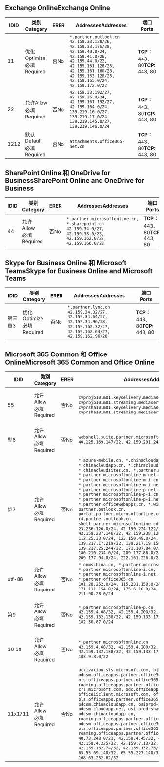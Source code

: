 <!--THIS FILE IS AUTOMATICALLY GENERATED. MANUAL CHANGES WILL BE OVERWRITTEN.-->
<!--Please contact the Office 365 Endpoints team with any questions.-->
<!--China endpoints version 2018112800-->
<!--File generated 2019-03-12 12:08:27.1919-->

## <a name="exchange-online"></a><span data-ttu-id="91502-101">Exchange Online</span><span class="sxs-lookup"><span data-stu-id="91502-101">Exchange Online</span></span>

<span data-ttu-id="91502-102">ID</span><span class="sxs-lookup"><span data-stu-id="91502-102">ID</span></span> | <span data-ttu-id="91502-103">类别</span><span class="sxs-lookup"><span data-stu-id="91502-103">Category</span></span> | <span data-ttu-id="91502-104">ER</span><span class="sxs-lookup"><span data-stu-id="91502-104">ER</span></span> | <span data-ttu-id="91502-105">Addresses</span><span class="sxs-lookup"><span data-stu-id="91502-105">Addresses</span></span> | <span data-ttu-id="91502-106">端口</span><span class="sxs-lookup"><span data-stu-id="91502-106">Ports</span></span>
-- | -------------------- | -- | --------------------------------------------------------------------------------------------------------------------------------------------------------------------------------------------------------- | ----------------
<span data-ttu-id="91502-107">1</span><span class="sxs-lookup"><span data-stu-id="91502-107">1</span></span> | <span data-ttu-id="91502-108">优化</span><span class="sxs-lookup"><span data-stu-id="91502-108">Optimize</span></span><BR><span data-ttu-id="91502-109">必填</span><span class="sxs-lookup"><span data-stu-id="91502-109">Required</span></span> | <span data-ttu-id="91502-110">否</span><span class="sxs-lookup"><span data-stu-id="91502-110">No</span></span> | `*.partner.outlook.cn`<BR>`42.159.33.128/26, 42.159.33.176/28, 42.159.40.0/24, 42.159.41.0/26, 42.159.44.0/22, 42.159.161.128/26, 42.159.161.160/28, 42.159.163.128/25, 42.159.165.0/24, 42.159.172.0/22` | <span data-ttu-id="91502-111">**TCP：** 443、80</span><span class="sxs-lookup"><span data-stu-id="91502-111">**TCP:** 443, 80</span></span>
<span data-ttu-id="91502-112">2</span><span class="sxs-lookup"><span data-stu-id="91502-112">2</span></span> | <span data-ttu-id="91502-113">允许</span><span class="sxs-lookup"><span data-stu-id="91502-113">Allow</span></span><BR><span data-ttu-id="91502-114">必填</span><span class="sxs-lookup"><span data-stu-id="91502-114">Required</span></span> | <span data-ttu-id="91502-115">否</span><span class="sxs-lookup"><span data-stu-id="91502-115">No</span></span> | `42.159.33.192/27, 42.159.36.0/24, 42.159.161.192/27, 42.159.164.0/24, 139.219.16.0/27, 139.219.17.0/24, 139.219.145.0/27, 139.219.146.0/24` | <span data-ttu-id="91502-116">**TCP：** 443、80</span><span class="sxs-lookup"><span data-stu-id="91502-116">**TCP:** 443, 80</span></span>
<span data-ttu-id="91502-117">12</span><span class="sxs-lookup"><span data-stu-id="91502-117">12</span></span> | <span data-ttu-id="91502-118">默认</span><span class="sxs-lookup"><span data-stu-id="91502-118">Default</span></span><BR><span data-ttu-id="91502-119">必填</span><span class="sxs-lookup"><span data-stu-id="91502-119">Required</span></span> | <span data-ttu-id="91502-120">否</span><span class="sxs-lookup"><span data-stu-id="91502-120">No</span></span> | `attachments.office365-net.cn` | <span data-ttu-id="91502-121">**TCP：** 443、80</span><span class="sxs-lookup"><span data-stu-id="91502-121">**TCP:** 443, 80</span></span>

## <a name="sharepoint-online-and-onedrive-for-business"></a><span data-ttu-id="91502-122">SharePoint Online 和 OneDrive for Business</span><span class="sxs-lookup"><span data-stu-id="91502-122">SharePoint Online and OneDrive for Business</span></span>

<span data-ttu-id="91502-123">ID</span><span class="sxs-lookup"><span data-stu-id="91502-123">ID</span></span> | <span data-ttu-id="91502-124">类别</span><span class="sxs-lookup"><span data-stu-id="91502-124">Category</span></span> | <span data-ttu-id="91502-125">ER</span><span class="sxs-lookup"><span data-stu-id="91502-125">ER</span></span> | <span data-ttu-id="91502-126">Addresses</span><span class="sxs-lookup"><span data-stu-id="91502-126">Addresses</span></span> | <span data-ttu-id="91502-127">端口</span><span class="sxs-lookup"><span data-stu-id="91502-127">Ports</span></span>
-- | ----------------- | -- | --------------------------------------------------------------------------------------------------------------------- | ----------------
<span data-ttu-id="91502-128">4</span><span class="sxs-lookup"><span data-stu-id="91502-128">4</span></span> | <span data-ttu-id="91502-129">允许</span><span class="sxs-lookup"><span data-stu-id="91502-129">Allow</span></span><BR><span data-ttu-id="91502-130">必填</span><span class="sxs-lookup"><span data-stu-id="91502-130">Required</span></span> | <span data-ttu-id="91502-131">否</span><span class="sxs-lookup"><span data-stu-id="91502-131">No</span></span> | `*.partner.microsoftonline.cn, *.sharepoint.cn`<BR>`42.159.34.0/27, 42.159.38.0/23, 42.159.162.0/27, 42.159.166.0/23` | <span data-ttu-id="91502-132">**TCP：** 443、80</span><span class="sxs-lookup"><span data-stu-id="91502-132">**TCP:** 443, 80</span></span>

## <a name="skype-for-business-online-and-microsoft-teams"></a><span data-ttu-id="91502-133">Skype for Business Online 和 Microsoft Teams</span><span class="sxs-lookup"><span data-stu-id="91502-133">Skype for Business Online and Microsoft Teams</span></span>

<span data-ttu-id="91502-134">ID</span><span class="sxs-lookup"><span data-stu-id="91502-134">ID</span></span> | <span data-ttu-id="91502-135">类别</span><span class="sxs-lookup"><span data-stu-id="91502-135">Category</span></span> | <span data-ttu-id="91502-136">ER</span><span class="sxs-lookup"><span data-stu-id="91502-136">ER</span></span> | <span data-ttu-id="91502-137">Addresses</span><span class="sxs-lookup"><span data-stu-id="91502-137">Addresses</span></span> | <span data-ttu-id="91502-138">端口</span><span class="sxs-lookup"><span data-stu-id="91502-138">Ports</span></span>
-- | -------------------- | -- | -------------------------------------------------------------------------------------------------------------------------------- | ----------------
<span data-ttu-id="91502-139">第三章</span><span class="sxs-lookup"><span data-stu-id="91502-139">3</span></span> | <span data-ttu-id="91502-140">优化</span><span class="sxs-lookup"><span data-stu-id="91502-140">Optimize</span></span><BR><span data-ttu-id="91502-141">必填</span><span class="sxs-lookup"><span data-stu-id="91502-141">Required</span></span> | <span data-ttu-id="91502-142">否</span><span class="sxs-lookup"><span data-stu-id="91502-142">No</span></span> | `*.partner.lync.cn`<BR>`42.159.34.32/27, 42.159.34.64/27, 42.159.34.96/28, 42.159.162.32/27, 42.159.162.64/27, 42.159.162.96/28` | <span data-ttu-id="91502-143">**TCP：** 443、80</span><span class="sxs-lookup"><span data-stu-id="91502-143">**TCP:** 443, 80</span></span>

## <a name="microsoft-365-common-and-office-online"></a><span data-ttu-id="91502-144">Microsoft 365 Common 和 Office Online</span><span class="sxs-lookup"><span data-stu-id="91502-144">Microsoft 365 Common and Office Online</span></span>

<span data-ttu-id="91502-145">ID</span><span class="sxs-lookup"><span data-stu-id="91502-145">ID</span></span> | <span data-ttu-id="91502-146">类别</span><span class="sxs-lookup"><span data-stu-id="91502-146">Category</span></span> | <span data-ttu-id="91502-147">ER</span><span class="sxs-lookup"><span data-stu-id="91502-147">ER</span></span> | <span data-ttu-id="91502-148">Addresses</span><span class="sxs-lookup"><span data-stu-id="91502-148">Addresses</span></span> | <span data-ttu-id="91502-149">端口</span><span class="sxs-lookup"><span data-stu-id="91502-149">Ports</span></span>
-- | ----------------- | -- | ---------------------------------------------------------------------------------------------------------------------------------------------------------------------------------------------------------------------------------------------------------------------------------------------------------------------------------------------------------------------------------------------------------------------------------------------------------------------------------------------------------------------------------------------------------------------------------------------------------------------------------------------------------------------------------------------------------------------------------------------------------------------------------------------------------------------------------------------------------------------------------------------------------------------- | ----------------
<span data-ttu-id="91502-150">5</span><span class="sxs-lookup"><span data-stu-id="91502-150">5</span></span> | <span data-ttu-id="91502-151">允许</span><span class="sxs-lookup"><span data-stu-id="91502-151">Allow</span></span><BR><span data-ttu-id="91502-152">必填</span><span class="sxs-lookup"><span data-stu-id="91502-152">Required</span></span> | <span data-ttu-id="91502-153">否</span><span class="sxs-lookup"><span data-stu-id="91502-153">No</span></span> | `cvprbjb101m01.keydelivery.mediaservices.chinacloudapi.cn, cvprbjb101m01.streaming.mediaservices.chinacloudapi.cn, cvprsha101m01.keydelivery.mediaservices.chinacloudapi.cn, cvprsha101m01.streaming.mediaservices.chinacloudapi.cn` | <span data-ttu-id="91502-154">**TCP：** 443、80</span><span class="sxs-lookup"><span data-stu-id="91502-154">**TCP:** 443, 80</span></span>
<span data-ttu-id="91502-155">型</span><span class="sxs-lookup"><span data-stu-id="91502-155">6</span></span> | <span data-ttu-id="91502-156">允许</span><span class="sxs-lookup"><span data-stu-id="91502-156">Allow</span></span><BR><span data-ttu-id="91502-157">必填</span><span class="sxs-lookup"><span data-stu-id="91502-157">Required</span></span> | <span data-ttu-id="91502-158">否</span><span class="sxs-lookup"><span data-stu-id="91502-158">No</span></span> | `webshell.suite.partner.microsoftonline.cn`<BR>`40.125.169.147/32, 42.159.201.24/32` | <span data-ttu-id="91502-159">**TCP：** 443、80</span><span class="sxs-lookup"><span data-stu-id="91502-159">**TCP:** 443, 80</span></span>
<span data-ttu-id="91502-160">步</span><span class="sxs-lookup"><span data-stu-id="91502-160">7</span></span> | <span data-ttu-id="91502-161">允许</span><span class="sxs-lookup"><span data-stu-id="91502-161">Allow</span></span><BR><span data-ttu-id="91502-162">必填</span><span class="sxs-lookup"><span data-stu-id="91502-162">Required</span></span> | <span data-ttu-id="91502-163">否</span><span class="sxs-lookup"><span data-stu-id="91502-163">No</span></span> | `*.azure-mobile.cn, *.chinacloudapi.cn, *.chinacloudapp.cn, *.chinacloud-mobile.cn, *.chinacloudsites.cn, *.partner.microsoftonline-m.cn, *.partner.microsoftonline-m.net.cn, *.partner.microsoftonline-m-i.cn, *.partner.microsoftonline-m-i.net.cn, *.partner.microsoftonline-p.net.cn, *.partner.microsoftonline-p-i.cn, *.partner.microsoftonline-p-i.net.cn, *.partner.officewebapps.cn, *.windowsazure.cn, partner.outlook.cn, portal.partner.microsoftonline.cdnsvc.com, r4.partner.outlook.cn, shell.partner.microsoftonline.cdnsvc.com`<BR>`23.236.126.0/24, 42.159.224.122/32, 42.159.233.91/32, 42.159.237.146/32, 42.159.238.120/32, 58.68.168.0/24, 112.25.33.0/24, 123.150.49.0/24, 125.65.247.0/24, 139.217.17.219/32, 139.217.19.156/32, 139.217.21.3/32, 139.217.25.244/32, 171.107.84.0/24, 180.210.232.0/24, 180.210.234.0/24, 209.177.86.0/24, 209.177.90.0/24, 209.177.94.0/24, 222.161.226.0/24` | <span data-ttu-id="91502-164">**TCP：** 443、80</span><span class="sxs-lookup"><span data-stu-id="91502-164">**TCP:** 443, 80</span></span>
<span data-ttu-id="91502-165">utf-8</span><span class="sxs-lookup"><span data-stu-id="91502-165">8</span></span> | <span data-ttu-id="91502-166">允许</span><span class="sxs-lookup"><span data-stu-id="91502-166">Allow</span></span><BR><span data-ttu-id="91502-167">必填</span><span class="sxs-lookup"><span data-stu-id="91502-167">Required</span></span> | <span data-ttu-id="91502-168">否</span><span class="sxs-lookup"><span data-stu-id="91502-168">No</span></span> | `*.onmschina.cn, *.partner.microsoftonline.net.cn, *.partner.microsoftonline-i.cn, *.partner.microsoftonline-i.net.cn, *.partner.office365.cn`<BR>`101.28.252.0/24, 115.231.150.0/24, 123.235.32.0/24, 171.111.154.0/24, 175.6.10.0/24, 180.210.229.0/24, 211.90.28.0/24` | <span data-ttu-id="91502-169">**TCP：** 443、80</span><span class="sxs-lookup"><span data-stu-id="91502-169">**TCP:** 443, 80</span></span>
<span data-ttu-id="91502-170">第</span><span class="sxs-lookup"><span data-stu-id="91502-170">9</span></span> | <span data-ttu-id="91502-171">允许</span><span class="sxs-lookup"><span data-stu-id="91502-171">Allow</span></span><BR><span data-ttu-id="91502-172">必填</span><span class="sxs-lookup"><span data-stu-id="91502-172">Required</span></span> | <span data-ttu-id="91502-173">否</span><span class="sxs-lookup"><span data-stu-id="91502-173">No</span></span> | `*.partner.microsoftonline-p.cn`<BR>`42.159.4.68/32, 42.159.4.200/32, 42.159.7.156/32, 42.159.132.138/32, 42.159.133.17/32, 42.159.135.78/32, 182.50.87.0/24` | <span data-ttu-id="91502-174">**TCP：** 443、80</span><span class="sxs-lookup"><span data-stu-id="91502-174">**TCP:** 443, 80</span></span>
<span data-ttu-id="91502-175">10 </span><span class="sxs-lookup"><span data-stu-id="91502-175">10</span></span> | <span data-ttu-id="91502-176">允许</span><span class="sxs-lookup"><span data-stu-id="91502-176">Allow</span></span><BR><span data-ttu-id="91502-177">必填</span><span class="sxs-lookup"><span data-stu-id="91502-177">Required</span></span> | <span data-ttu-id="91502-178">否</span><span class="sxs-lookup"><span data-stu-id="91502-178">No</span></span> | `*.partner.microsoftonline.cn`<BR>`42.159.4.68/32, 42.159.4.200/32, 42.159.7.156/32, 42.159.132.138/32, 42.159.133.17/32, 42.159.135.78/32, 103.9.8.0/22` | <span data-ttu-id="91502-179">**TCP：** 443、80</span><span class="sxs-lookup"><span data-stu-id="91502-179">**TCP:** 443, 80</span></span>
<span data-ttu-id="91502-180">11x17</span><span class="sxs-lookup"><span data-stu-id="91502-180">11</span></span> | <span data-ttu-id="91502-181">允许</span><span class="sxs-lookup"><span data-stu-id="91502-181">Allow</span></span><BR><span data-ttu-id="91502-182">必填</span><span class="sxs-lookup"><span data-stu-id="91502-182">Required</span></span> | <span data-ttu-id="91502-183">否</span><span class="sxs-lookup"><span data-stu-id="91502-183">No</span></span> | `activation.sls.microsoft.com, bjb-odcsm.officeapps.partner.office365.cn, bjb-ols.officeapps.partner.office365.cn, bjb-roaming.officeapps.partner.office365.cn, crl.microsoft.com, odc.officeapps.live.com, office15client.microsoft.com, officecdn.microsoft.com, ols.officeapps.partner.office365.cn, osi-prod-bjb01-odcsm.chinacloudapp.cn, osiprod-scus01-odcsm.cloudapp.net, osi-prod-sha01-odcsm.chinacloudapp.cn, roaming.officeapps.partner.office365.cn, sha-odcsm.officeapps.partner.office365.cn, sha-ols.officeapps.partner.office365.cn, sha-roaming.officeapps.partner.office365.cn`<BR>`40.73.248.0/21, 42.159.4.45/32, 42.159.4.50/32, 42.159.4.225/32, 42.159.7.13/32, 42.159.132.73/32, 42.159.132.74/32, 42.159.132.75/32, 65.52.98.231/32, 65.55.69.140/32, 65.55.227.140/32, 70.37.81.47/32, 168.63.252.62/32` | <span data-ttu-id="91502-184">**TCP：** 443、80</span><span class="sxs-lookup"><span data-stu-id="91502-184">**TCP:** 443, 80</span></span>
